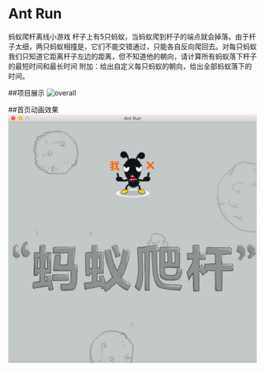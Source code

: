 # Ant Run

蚂蚁爬杆离线小游戏
杆子上有5只蚂蚁，当蚂蚁爬到杆子的端点就会掉落。由于杆子太细，两只蚂蚁相撞是，它们不能交错通过，只能各自反向爬回去。对每只蚂蚁我们只知道它距离杆子左边的距离，但不知道他的朝向，请计算所有蚂蚁落下杆子的最短时间和最长时间
附加：给出自定义每只蚂蚁的朝向，给出全部蚂蚁落下的时间。

##项目展示
![overall](https://github.com/Ather1995/ant_run/blob/master/eclipse-workspace2/Ant_run_project/blob/ant_run.gif?raw=true)

##首页动画效果
![last page](https://github.com/Ather1995/ant_run/blob/master/eclipse-workspace2/Ant_run_project/blob/ani.png?raw=true)
